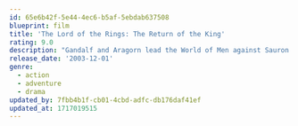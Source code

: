 ```yaml
---
id: 65e6b42f-5e44-4ec6-b5af-5ebdab637508
blueprint: film
title: 'The Lord of the Rings: The Return of the King'
rating: 9.0
description: "Gandalf and Aragorn lead the World of Men against Sauron's army to draw his gaze from Frodo and Sam as they approach Mount Doom with the One Ring."
release_date: '2003-12-01'
genre:
  - action
  - adventure
  - drama
updated_by: 7fbb4b1f-cb01-4cbd-adfc-db176daf41ef
updated_at: 1717019515
---
```

